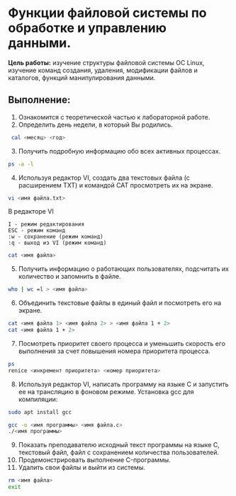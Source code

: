# Функции файловой системы по обработке и управлению данными.
**Цель работы:** изучение структуры файловой системы ОС Linux, изучение команд создания, удаления, модификации файлов и каталогов, функций манипулирования данными.

## **Выполнение:**
1. Ознакомится с теоретической частью к лабораторной работе.
2. Определить день недели, в который Вы родились.
```bash
 cal <месяц> <год>
```
3. Получить подробную информацию обо всех активных процессах.
```bash
ps -a -l
```
4. Используя редактор VI, создать два текстовых файла (с расширением TXT) и командой CAT просмотреть их на экране.
```bash
vi <имя файла.txt>
```
В редакторе VI
```vi
I - режим редактирования
ESC - режим команд
:w - сохранение (режим команд)
:q - выход из VI (режим команд)
```
```bash
cat <имя файла>
```
5. Получить информацию о работающих пользователях, подсчитать их количество и запомнить в файле.
```bash
who | wc =l > <имя файла>
```
6. Объединить текстовые файлы в единый файл и посмотреть его на экране.
```bash
cat <имя файла 1> <имя файла 2> > <имя файла 1 + 2>
cat <имя файла 1 + 2>
```
7. Посмотреть приоритет своего процесса и уменьшить скорость его выполнения за счет повышения номера приоритета процесса.
```bash
ps
renice <инкремент приоритета> <номер приоритета>
```
8. Используя редактор VI, написать программу на языке C и запустить ее на трансляцию в фоновом режиме.
Установка gcc для компиляции:
```bash
sudo apt install gcc
```
```bash
gcc -o <имя программы> <имя файла.c>
./<имя программы>
```
9. Показать преподавателю исходный текст программы на языке C, текстовый файл, файл с сохранением количества пользователей.
10. Продемонстрировать выполнение C-программы.
11. Удалить свои файлы и выйти из системы.
```bash
rm <имя файла>
exit
```
